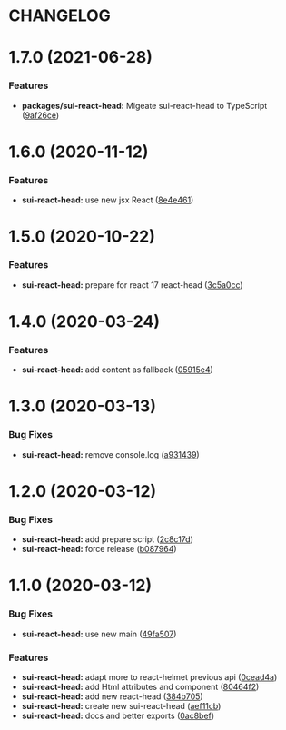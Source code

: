 # CHANGELOG

# 1.7.0 (2021-06-28)


### Features

* **packages/sui-react-head:** Migeate sui-react-head to TypeScript ([9af26ce](https://github.com/SUI-Components/sui/commit/9af26ce59880cdf96e6b359101ebb9025fc84cc3))



# 1.6.0 (2020-11-12)


### Features

* **sui-react-head:** use new jsx React ([8e4e461](https://github.com/SUI-Components/sui/commit/8e4e4611e35806a5081c33a6aafb63a848d961ca))



# 1.5.0 (2020-10-22)


### Features

* **sui-react-head:** prepare for react 17 react-head ([3c5a0cc](https://github.com/SUI-Components/sui/commit/3c5a0ccda307c497cbfb3fa4c9b3a93392441a7d))



# 1.4.0 (2020-03-24)


### Features

* **sui-react-head:** add content as fallback ([05915e4](https://github.com/SUI-Components/sui/commit/05915e4fb28f5cdaec4c0d1c438425821feba9b4))



# 1.3.0 (2020-03-13)


### Bug Fixes

* **sui-react-head:** remove console.log ([a931439](https://github.com/SUI-Components/sui/commit/a931439001c8471fec05567ee20ee3bb98e504e1))



# 1.2.0 (2020-03-12)


### Bug Fixes

* **sui-react-head:** add prepare script ([2c8c17d](https://github.com/SUI-Components/sui/commit/2c8c17d7eda66e8e043c520f0affd11dd2b935d7))
* **sui-react-head:** force release ([b087964](https://github.com/SUI-Components/sui/commit/b08796486a8c845c2cd1c821749a16d7698581d6))



# 1.1.0 (2020-03-12)


### Bug Fixes

* **sui-react-head:** use new main ([49fa507](https://github.com/SUI-Components/sui/commit/49fa507569f5c1b9b5d42f13e09a5cc10945d9be))


### Features

* **sui-react-head:** adapt more to react-helmet previous api ([0cead4a](https://github.com/SUI-Components/sui/commit/0cead4ac1f7e78b0333fe669fb5783debe82c15a))
* **sui-react-head:** add Html attributes and component ([80464f2](https://github.com/SUI-Components/sui/commit/80464f2ebbf7e131524068f1e6ea9fd4a65bcc1c))
* **sui-react-head:** add new react-head ([384b705](https://github.com/SUI-Components/sui/commit/384b705639f61f43a344973f1574b65abe8c1f4c))
* **sui-react-head:** create new sui-react-head ([aef11cb](https://github.com/SUI-Components/sui/commit/aef11cb29ffce59d3d0c71def943d5a0a6ef485b))
* **sui-react-head:** docs and better exports ([0ac8bef](https://github.com/SUI-Components/sui/commit/0ac8befbd36bb585c2b650a47652453b26c712b5))



